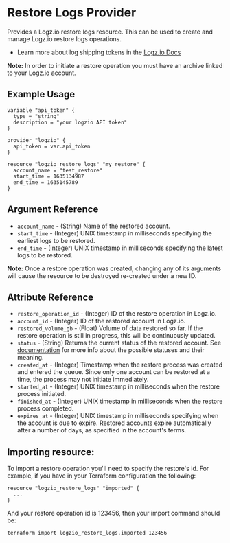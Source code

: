 # Restore Logs Provider

Provides a Logz.io restore logs resource. This can be used to create and manage Logz.io restore logs operations.

* Learn more about log shipping tokens in the [Logz.io Docs](https://docs.logz.io/api/#tag/Restore-logs)

**Note:** In order to initiate a restore operation you must have an archive linked to your Logz.io account.
## Example Usage

```hcl
variable "api_token" {
  type = "string"
  description = "your logzio API token"
}

provider "logzio" {
  api_token = var.api_token
}

resource "logzio_restore_logs" "my_restore" { 
  account_name = "test_restore"
  start_time = 1635134987
  end_time = 1635145789
}
```

## Argument Reference

* `account_name` - (String) Name of the restored account.
* `start_time` - (Integer) UNIX timestamp in milliseconds specifying the earliest logs to be restored.
* `end_time` - (Integer) UNIX timestamp in milliseconds specifying the latest logs to be restored.

**Note:** Once a restore operation was created, changing any of its arguments will cause the resource to be destroyed
re-created under a new ID.

##  Attribute Reference

* `restore_operation_id` - (Integer) ID of the restore operation in Logz.io.
* `account_id` - (Integer) ID of the restored account in Logz.io.
* `restored_volume_gb` - (Float) Volume of data restored so far. If the restore operation is still in progress, this will be continuously updated.
* `status` - (String) Returns the current status of the restored account. See [documentation](https://docs.logz.io/api/#operation/getRestoreRequestByIdApi) for more info about the possible statuses and their meaning.
* `created_at` - (Integer) Timestamp when the restore process was created and entered the queue. Since only one account can be restored at a time, the process may not initiate immediately.
* `started_at` - (Integer) UNIX timestamp in milliseconds when the restore process initiated.
* `finished_at` - (Integer) UNIX timestamp in milliseconds when the restore process completed.
* `expires_at` - (Integer) UNIX timestamp in milliseconds specifying when the account is due to expire. Restored accounts expire automatically after a number of days, as specified in the account's terms.

## Importing resource:
To import a restore operation you'll need to specify the restore's id.
For example, if you have in your Terraform configuration the following:

```hcl
resource "logzio_restore_logs" "imported" {
  ...
}
```

And your restore operation id is 123456, then your import command should be:

```bash
terraform import logzio_restore_logs.imported 123456
```